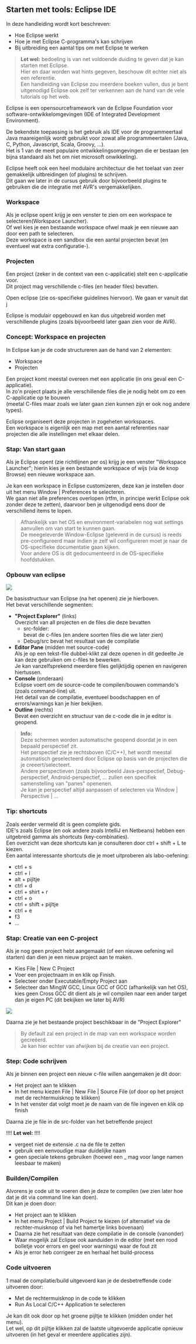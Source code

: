 ## Starten met tools: Eclipse IDE

In deze handleiding wordt kort beschreven:

* Hoe Eclipse werkt
* Hoe je met Eclipse C-programma's kan schrijven
* Bij uitbreiding een aantal tips om met Eclipse te werken

> **Let wel:** bedoeling is van net voldoende duiding te geven dat je kan starten met Eclipse.  
> Hier en daar worden wat hints gegeven, beschouw dit echter niet als een referentie.  
> Een handleiding van Eclipse zou meerdere boeken vullen, dus je bent uitgenodigd Eclipse ook zelf ter verkennen aan de hand van de vele tutorials op het web.

Eclipse is een opensourceframework van de Eclipse Foundation voor software-ontwikkelomgevingen (IDE of Integrated Development Environment).
  
De bekendste toepassing is het gebruik als IDE voor de programmeertaal Java maareigenlijk wordt gebruikt voor zowat alle programmeertalen (Java, C, Python, Javascript, Scala, Groovy, ...).  
Het is 1 van de meet populaire ontwikkelingsomgevingen die er bestaan (en bijna standaard als het om niet microsoft onwikkeling).

Eclipse heeft ook een heel modulaire architectuur die het toelaat van zeer gemakkelijk uitbreidingen (of plugins) te schrijven.  
Dit gaan we later in de cursus gebruik door bijvoorbeeld plugins te gebruiken die de integratie met AVR's vergemakkelijken.  

### Workspace  

Als je eclipse opent krijg je een venster te zien om een workspace te selecteren(Workspace Launcher).  
Of wel kies je een bestaande workspace ofwel maak je een nieuwe aan door een path te selecteren.    
Deze workspace is een sandbox die een aantal projecten bevat (en eventueel wat extra configuratie-).  
 
### Projecten

Een project (zeker in de context van een c-applicatie) stelt een c-applicatie voor.  
Dit project mag verschillende c-files (en header files) bevatten.

Open eclipse (zie os-specifieke guidelines hiervoor).
We gaan er vanuit dat j

Eclipse is modulair opgebouwd en kan dus uitgebreid worden met verschillende plugins (zoals bijvoorbeeld later gaan zien voor de AVR).  


### Concept: Workspace en projecten 

In Eclipse kan je de code structureren aan de hand van 2 elementen: 

* Workspace
* Projecten

Een project komt meestal overeen met een applicatie (in ons geval een C-applicatie).  
In zo'n project plaats je alle verschillende files die je nodig hebt om zo een C-applicatie op te bouwen  
(meetal C-files maar zoals we later gaan zien kunnen zijn er ook nog andere types).

Eclipse organiseert deze projecten in zogeheten workspaces.  
Een workspace is eigenlijk een map met een aantal referenties naar projecten die alle instellingen met elkaar delen. 

### Stap: Van start gaan

Als je Eclipse opent (zie richtlijnen per os) krijg je een venster "Workspace Launcher"; hierin kies je een 
bestaande workspace of wijs (via de knop Browse) een nieuwe workspace aan.  

Je kan een workspace in Eclipse customizeren, deze kan je instellen door uit het menu Window | Preferences te selecteren.  
We gaan niet alle preferences overlopen (rtfm, in principe werkt Eclipse ook zonder deze te zetten), daarvoor ben je uitgenodigd eens door de verschillend items te lopen.  

> Afhankelijk van het OS en environment-variabelen nog wat settings aanvullen om van start te kunnen gaan.  
> De meegeleverde Window-Eclipse (geleverd in de cursus) is reeds pre-configureerd maar indien je zelf wil configureren moet je naar de OS-specifieke documentatie gaan kijken.  
> Voor andere OS is dit gedocumenteerd in de OS-specifieke hoofdstukken. 

### Opbouw van eclipse

![](../../pictures/tools_eclipse.png)
 
De basisstructuur van Eclipse (na het openen) zie je hierboven.  
Het bevat verschillende segmenten:

* **"Project Explorer"** (links)      
Overzicht van all projecten en de files die deze bevatten
    * src-folder:   
      bevat de c-files (en andere soorten files die we later zien)
    * Debug/src
      bevat het resultaat van de compilatie
* **Editor Pane** (midden met source-code)  
Als je op een tekst-file dubbel-klikt zal deze openen in dit gedeelte
Je kan deze gebruiken om c-files te bewerken.  
Je kan vanzelfsprekend meerdere files gelijktijdig openen en navigeren hiertussen.  
* **Console** (onderaan)  
Eclipse voert om de source-code te compilen/bouwen commando's (zoals command-line) uit.  
Het detail van de compilatie, eventueel boodschappen en of errors/warnings kan je hier bekijken.  
* **Outline** (rechts)  
Bevat een overzicht en structuur van de c-code die in je editor is geopend.  

> **Info:**  
> Deze schermen worden automatische geopend doordat je in een bepaald perspectief zit.  
> Het perspectief zie je rechtsboven (C/C++), het wordt meestal automatisch geselecteerd door Eclipse op basis van de projecten die je creeert/selecteert.  
> Andere perspectieven (zoals bijvoorbeeld Java-perspectief, Debug-perspectief, Android-perspectief, ... zullen een specifiek samenstelling van "panes" openenen.  
> Je kan je perspectief altijd aanpassen of selecteren via Window | Perspective | ...

### Tip: shortcuts

Zoals eerder vermeld dit is geen complete gids.  
IDE's zoals Eclipse (en ook andere zoals IntelliJ en Netbeans) hebben een uitgebreid gamma als shortcuts (key-combinaties).  
Een overzicht van deze shortcuts kan je consulteren door ctrl + shift + L te kiezen.  
Een aantal interessante shortcuts die je moet uitproberen als labo-oefening:

* ctrl + s
* ctrl + l
* alt + pijltje
* ctrl + d
* ctrl + shirt + r
* ctrl + o
* ctrl + shift + pijltje
* ctrl + e
* f3
* ...


### Stap: Creatie van een C-project  
Als je nog geen project hebt aangemaakt (of een nieuwe oefening wil starten) dan dien je een nieuw project aan te maken.  

* Kies File | New C Project 
* Voer een projectnaam in en klik op Finish.
* Selecteer onder Executable/Empty Project aan
* Selecteer dan MingW GCC, Linux GCC of GCC (afhankelijk van het OS), kies geen Cross GCC dit dient als je wil compilen naar een ander target dan je eigen PC (dit bekijken we later bij AVR)

![](../../pictures/tools_eclipse_new_project_s.png)
 
Daarna zie je het bestaande project beschikbaar in de "Project Explorer" 

> By default zal een project in de map van een workspace worden gecreëerd.  
> Je kan hier echter van afwijken bij de creatie van een project. 

### Step: Code schrijven  

Als je binnen een project een nieuw c-file willen aangemaken je dit door:

* Het project aan te klikken
* In het menu kiezen File | New File | Source File (of door op het project met de rechtermuisknop te klikken)  
* In het venster dat volgt moet je de naam van de file ingeven en klik op finish

Daarna zie je file in de src-folder van het betreffende project

!!!! **Let wel:** !!!! 

* vergeet niet de extensie .c na de file te zetten
* gebruik een eenvoudige maar duidelijke naam
* geen speciale tekens gebruiken (hoewel een _ mag voor lange namen leesbaar te maken)

### Builden/Compilen

Alvorens je code uit te voeren dien je deze te compilen (we zien later hoe dat je dit via command line kan doen).  
Dit kan je doen door:

* Het project aan te klikken
* In het menu Project | Build Project te kiezen (of alternatief via de rechter-muisknop of via het hamertje links bovenaan)
* Daarna zie het resultaat van deze compilatie in de console (vanonder)
* Waar mogelijk zal Eclipse ook aanduiden in de editor (met een rood bolletje voor errors en geel voor warnings) waar de fout zit
* Als je error heb corrigeer ze en herhaal het build-process

### Code uitvoeren

1 maal de compilatie/build uitgevoerd kan je de desbetreffende code uitvoeren door:

* Met de rechtermuisknop in de code te klikken
* Run As Local C/C++ Application te selecteren

Je kan dit ook door op het groene pijltje te klikken (midden onder het menu).  
Let wel, op dit pijltje klikken zal de laatste uitgevoerde applicatie opnieuw uitvoeren (in het geval er meerdere applicaties zijn).    


